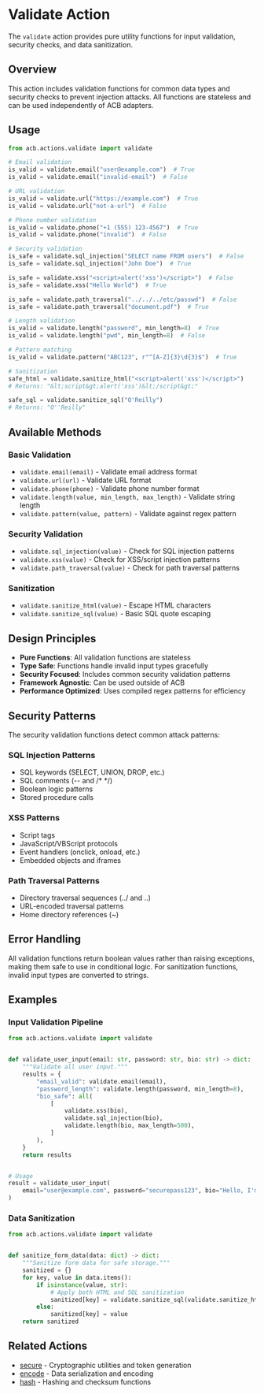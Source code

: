 # Validate Action

The `validate` action provides pure utility functions for input validation, security checks, and data sanitization.

## Overview

This action includes validation functions for common data types and security checks to prevent injection attacks. All functions are stateless and can be used independently of ACB adapters.

## Usage

```python
from acb.actions.validate import validate

# Email validation
is_valid = validate.email("user@example.com")  # True
is_valid = validate.email("invalid-email")  # False

# URL validation
is_valid = validate.url("https://example.com")  # True
is_valid = validate.url("not-a-url")  # False

# Phone number validation
is_valid = validate.phone("+1 (555) 123-4567")  # True
is_valid = validate.phone("invalid")  # False

# Security validation
is_safe = validate.sql_injection("SELECT name FROM users")  # False
is_safe = validate.sql_injection("John Doe")  # True

is_safe = validate.xss("<script>alert('xss')</script>")  # False
is_safe = validate.xss("Hello World")  # True

is_safe = validate.path_traversal("../../../etc/passwd")  # False
is_safe = validate.path_traversal("document.pdf")  # True

# Length validation
is_valid = validate.length("password", min_length=8)  # True
is_valid = validate.length("pwd", min_length=8)  # False

# Pattern matching
is_valid = validate.pattern("ABC123", r"^[A-Z]{3}\d{3}$")  # True

# Sanitization
safe_html = validate.sanitize_html("<script>alert('xss')</script>")
# Returns: "&lt;script&gt;alert('xss')&lt;/script&gt;"

safe_sql = validate.sanitize_sql("O'Reilly")
# Returns: "O''Reilly"
```

## Available Methods

### Basic Validation

- `validate.email(email)` - Validate email address format
- `validate.url(url)` - Validate URL format
- `validate.phone(phone)` - Validate phone number format
- `validate.length(value, min_length, max_length)` - Validate string length
- `validate.pattern(value, pattern)` - Validate against regex pattern

### Security Validation

- `validate.sql_injection(value)` - Check for SQL injection patterns
- `validate.xss(value)` - Check for XSS/script injection patterns
- `validate.path_traversal(value)` - Check for path traversal patterns

### Sanitization

- `validate.sanitize_html(value)` - Escape HTML characters
- `validate.sanitize_sql(value)` - Basic SQL quote escaping

## Design Principles

- **Pure Functions**: All validation functions are stateless
- **Type Safe**: Functions handle invalid input types gracefully
- **Security Focused**: Includes common security validation patterns
- **Framework Agnostic**: Can be used outside of ACB
- **Performance Optimized**: Uses compiled regex patterns for efficiency

## Security Patterns

The security validation functions detect common attack patterns:

### SQL Injection Patterns

- SQL keywords (SELECT, UNION, DROP, etc.)
- SQL comments (-- and /\* \*/)
- Boolean logic patterns
- Stored procedure calls

### XSS Patterns

- Script tags
- JavaScript/VBScript protocols
- Event handlers (onclick, onload, etc.)
- Embedded objects and iframes

### Path Traversal Patterns

- Directory traversal sequences (../ and ..)
- URL-encoded traversal patterns
- Home directory references (~)

## Error Handling

All validation functions return boolean values rather than raising exceptions, making them safe to use in conditional logic. For sanitization functions, invalid input types are converted to strings.

## Examples

### Input Validation Pipeline

```python
from acb.actions.validate import validate


def validate_user_input(email: str, password: str, bio: str) -> dict:
    """Validate all user input."""
    results = {
        "email_valid": validate.email(email),
        "password_length": validate.length(password, min_length=8),
        "bio_safe": all(
            [
                validate.xss(bio),
                validate.sql_injection(bio),
                validate.length(bio, max_length=500),
            ]
        ),
    }
    return results


# Usage
result = validate_user_input(
    email="user@example.com", password="securepass123", bio="Hello, I'm a new user!"
)
```

### Data Sanitization

```python
from acb.actions.validate import validate


def sanitize_form_data(data: dict) -> dict:
    """Sanitize form data for safe storage."""
    sanitized = {}
    for key, value in data.items():
        if isinstance(value, str):
            # Apply both HTML and SQL sanitization
            sanitized[key] = validate.sanitize_sql(validate.sanitize_html(value))
        else:
            sanitized[key] = value
    return sanitized
```

## Related Actions

- [secure](../secure/README.md) - Cryptographic utilities and token generation
- [encode](../encode/README.md) - Data serialization and encoding
- [hash](../hash/README.md) - Hashing and checksum functions
